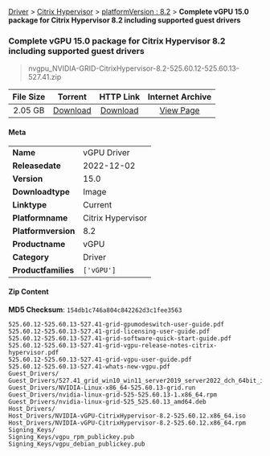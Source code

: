 
[Driver](/README.md)  >  [Citrix Hypervisor](/index/Driver/Citrix_Hypervisor.md)  >  [platformVersion : 8.2](/index/Driver/Citrix_Hypervisor/8.2.md)  >  **Complete vGPU 15.0 package for Citrix Hypervisor 8.2 including supported guest drivers**


###    Complete vGPU 15.0 package for Citrix Hypervisor 8.2 including supported guest drivers

> nvgpu_NVIDIA-GRID-CitrixHypervisor-8.2-525.60.12-525.60.13-527.41.zip   


| **File Size** | **Torrent**  | **HTTP Link** | **Internet Archive** |
|:-------------:|:------------:|:-------------:|:--------------------:|
| 2.05 GB |  [Download](https://archive.org/download/nvgpu_NVIDIA-GRID-CitrixHypervisor-8.2-525.60.12-525.60.13-527.41.zip/nvgpu_NVIDIA-GRID-CitrixHypervisor-8.2-525.60.12-525.60.13-527.41.zip_archive.torrent)       | [Download](https://archive.org/compress/nvgpu_NVIDIA-GRID-CitrixHypervisor-8.2-525.60.12-525.60.13-527.41.zip) | [View Page](https://archive.org/details/nvgpu_NVIDIA-GRID-CitrixHypervisor-8.2-525.60.12-525.60.13-527.41.zip)       |

#### Meta

<table>
<tr><td><strong>Name</strong></td><td>vGPU Driver</td></tr>
<tr><td><strong>Releasedate</strong></td><td>2022-12-02</td></tr>
<tr><td><strong>Version</strong></td><td>15.0</td></tr>
<tr><td><strong>Downloadtype</strong></td><td>Image</td></tr>
<tr><td><strong>Linktype</strong></td><td>Current</td></tr>
<tr><td><strong>Platformname</strong></td><td>Citrix Hypervisor</td></tr>
<tr><td><strong>Platformversion</strong></td><td>8.2</td></tr>
<tr><td><strong>Productname</strong></td><td>vGPU</td></tr>
<tr><td><strong>Category</strong></td><td>Driver</td></tr>
<tr><td><strong>Productfamilies</strong></td><td><code>['vGPU']</code></td></tr>
</table>

#### Zip Content

**MD5 Checksum**: `154db1c746a804c842262d3c1fee3563`

```text
525.60.12-525.60.13-527.41-grid-gpumodeswitch-user-guide.pdf
525.60.12-525.60.13-527.41-grid-licensing-user-guide.pdf
525.60.12-525.60.13-527.41-grid-software-quick-start-guide.pdf
525.60.12-525.60.13-527.41-grid-vgpu-release-notes-citrix-hypervisor.pdf
525.60.12-525.60.13-527.41-grid-vgpu-user-guide.pdf
525.60.12-525.60.13-527.41-whats-new-vgpu.pdf
Guest_Drivers/
Guest_Drivers/527.41_grid_win10_win11_server2019_server2022_dch_64bit_international.exe
Guest_Drivers/NVIDIA-Linux-x86_64-525.60.13-grid.run
Guest_Drivers/nvidia-linux-grid-525-525.60.13-1.x86_64.rpm
Guest_Drivers/nvidia-linux-grid-525_525.60.13_amd64.deb
Host_Drivers/
Host_Drivers/NVIDIA-vGPU-CitrixHypervisor-8.2-525.60.12.x86_64.iso
Host_Drivers/NVIDIA-vGPU-CitrixHypervisor-8.2-525.60.12.x86_64.rpm
Signing_Keys/
Signing_Keys/vgpu_rpm_publickey.pub
Signing_Keys/vgpu_debian_publickey.pub
```